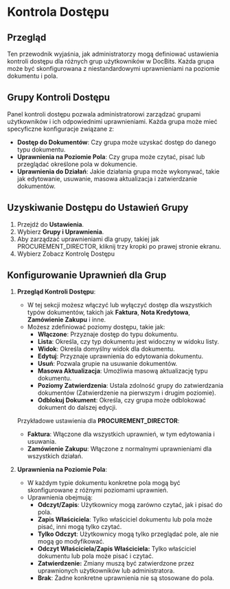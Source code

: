 # Kontrola Dostępu

## Przegląd

Ten przewodnik wyjaśnia, jak administratorzy mogą definiować ustawienia kontroli dostępu dla różnych grup użytkowników w DocBits. Każda grupa może być skonfigurowana z niestandardowymi uprawnieniami na poziomie dokumentu i pola.

## Grupy Kontroli Dostępu

Panel kontroli dostępu pozwala administratorowi zarządzać grupami użytkowników i ich odpowiednimi uprawnieniami. Każda grupa może mieć specyficzne konfiguracje związane z:

* **Dostęp do Dokumentów**: Czy grupa może uzyskać dostęp do danego typu dokumentu.
* **Uprawnienia na Poziomie Pola**: Czy grupa może czytać, pisać lub przeglądać określone pola w dokumencie.
* **Uprawnienia do Działań**: Jakie działania grupa może wykonywać, takie jak edytowanie, usuwanie, masowa aktualizacja i zatwierdzanie dokumentów.

## **Uzyskiwanie Dostępu do Ustawień Grupy**

1. Przejdź do **Ustawienia**.
2. Wybierz **Grupy i Uprawnienia**.
3. Aby zarządzać uprawnieniami dla grupy, takiej jak PROCUREMENT\_DIRECTOR, kliknij trzy kropki po prawej stronie ekranu.
4. Wybierz Zobacz Kontrolę Dostępu

## Konfigurowanie Uprawnień dla Grup

1.  **Przegląd Kontroli Dostępu**:

    * W tej sekcji możesz włączyć lub wyłączyć dostęp dla wszystkich typów dokumentów, takich jak **Faktura**, **Nota Kredytowa**, **Zamówienie Zakupu** i inne.
    * Możesz zdefiniować poziomy dostępu, takie jak:
      * **Włączone**: Przyznaje dostęp do typu dokumentu.
      * **Lista**: Określa, czy typ dokumentu jest widoczny w widoku listy.
      * **Widok**: Określa domyślny widok dla dokumentu.
      * **Edytuj**: Przyznaje uprawnienia do edytowania dokumentu.
      * **Usuń**: Pozwala grupie na usuwanie dokumentów.
      * **Masowa Aktualizacja**: Umożliwia masową aktualizację typu dokumentu.
      * **Poziomy Zatwierdzenia**: Ustala zdolność grupy do zatwierdzania dokumentów (Zatwierdzenie na pierwszym i drugim poziomie).
      * **Odblokuj Dokument**: Określa, czy grupa może odblokować dokument do dalszej edycji.

    Przykładowe ustawienia dla **PROCUREMENT\_DIRECTOR**:

    * **Faktura**: Włączone dla wszystkich uprawnień, w tym edytowania i usuwania.
    * **Zamówienie Zakupu**: Włączone z normalnymi uprawnieniami dla wszystkich działań.
2. **Uprawnienia na Poziomie Pola**:
   * W każdym typie dokumentu konkretne pola mogą być skonfigurowane z różnymi poziomami uprawnień.
   * Uprawnienia obejmują:
     * **Odczyt/Zapis**: Użytkownicy mogą zarówno czytać, jak i pisać do pola.
     * **Zapis Właściciela**: Tylko właściciel dokumentu lub pola może pisać, inni mogą tylko czytać.
     * **Tylko Odczyt**: Użytkownicy mogą tylko przeglądać pole, ale nie mogą go modyfikować.
     * **Odczyt Właściciela/Zapis Właściciela:** Tylko właściciel dokumentu lub pola może pisać i czytać.
     * **Zatwierdzenie:** Zmiany muszą być zatwierdzone przez uprawnionych użytkowników lub administratora.
     * **Brak**: Żadne konkretne uprawnienia nie są stosowane do pola.

